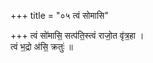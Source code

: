 +++
title = "०५ त्वं सोमासि"

+++
त्वं सो॑मासि॒ सत्प॑ति॒स्त्वं राजो॒त वृ॑त्र॒हा ।  
त्वं भ॒द्रो अ॑सि॒ क्रतुः॑ ॥
